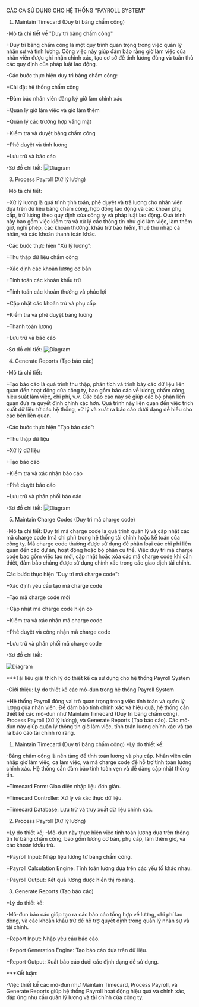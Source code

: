 CÁC CA SỬ DỤNG CHO HỆ THỐNG "PAYROLL SYSTEM"
1. Maintain Timecard (Duy trì bảng chấm công)

-Mô tả chi tiết về "Duy trì bảng chấm công"

+Duy trì bảng chấm công là một quy trình quan trọng trong việc quản lý nhân sự và tính lương. Công việc này giúp đảm bảo rằng giờ làm việc của nhân viên được ghi nhận chính xác, tạo cơ sở để tính lương đúng và tuân thủ các quy định của pháp luật lao động.

-Các bước thực hiện duy trì bảng chấm công:

+Cài đặt hệ thống chấm công

+Đảm bảo nhân viên đăng ký giờ làm chính xác

+Quản lý giờ làm việc và giờ làm thêm

+Quản lý các trường hợp vắng mặt

+Kiểm tra và duyệt bảng chấm công

+Phê duyệt và tính lương

+Lưu trữ và báo cáo

-Sơ đồ chi tiết:
![Diagram](https://www.planttext.com/api/plantuml/png/Z9J1IiD048RlUOgX9mLz0I5Ih491ARND2yGa987i9gIRG8xYGJpsw46e5WyMIXK48Q5uMEbxx1Fu2iucLPgQbDp2yl__V3Cxc-_iiprYUiWYuYcwmVmGpaZW-ObbWJu2YmIAHPdB4cXrHNOBcYEoCRMXuuZqcK27lrEx9PMQIwoE7fh3PCGiycSw4Tazz54yfz1p-1E5eSZUSaTtK1sjyJbru6BrkdfSP_Vr9FGzRnsjgEewAdRvZ89He1WI1LHLGMOuFDu2WgDVv48NyudVJ1dgofO0BTs1b65N0L3P70DJP0lmN6maAX7bkETuVaE0XNgjJf9ZQXLE0tSTeXQAT0gnoAvt0rv6gAFWyINOA7d0hmd1-QBQQ4QsOMCEdv7QeKNOgu7bW_-MBP9Of0iK4v5-i6OG9STUpyQDkeF0uI_10U1oaVq6L8WYhuEvj1INmvr62Kw4mPLaj9lUtmvN0vwgMbzZFWMpYCt1QbTn9sdfNPMhrgvfgNGve2fnawkw4xmyOFcJzuedhoXjYvhoV_G3003__mC0)

3. Process Payroll (Xử lý lương)

-Mô tả chi tiết:

+Xử lý lương là quá trình tính toán, phê duyệt và trả lương cho nhân viên dựa trên dữ liệu bảng chấm công, hợp đồng lao động và các khoản phụ cấp, trừ lương theo quy định của công ty và pháp luật lao động. Quá trình này bao gồm việc kiểm tra và xử lý các thông tin như giờ làm việc, làm thêm giờ, nghỉ phép, các khoản thưởng, khấu trừ bảo hiểm, thuế thu nhập cá nhân, và các khoản thanh toán khác.

-Các bước thực hiện "Xử lý lương":

+Thu thập dữ liệu chấm công

+Xác định các khoản lương cơ bản

+Tính toán các khoản khấu trừ

+Tính toán các khoản thưởng và phúc lợi

+Cập nhật các khoản trừ và phụ cấp

+Kiểm tra và phê duyệt bảng lương

+Thanh toán lương

+Lưu trữ và báo cáo

-Sơ đồ chi tiết:
![Diagram](https://www.planttext.com/api/plantuml/png/Z5InQkD04Etr5KFgv0S2FaBC4SC54n8NQUMrq0fBAoEl0YgF52bIkKmHpefnayCa1rTvYnHh_1_x1VSBDxjhox9aWIi9TjwRzzxCxZ_nTJ7cRiBJA7HSmkC4laUZCCuy3zmnUD78yHWFU0OdRQgMymZQyY_peQF44_Ie4XFcd-ZANX1vRJSPt6LZxaK5w5A95xX1v891byet1dTA_368pcrHLMQ3dbmm2jVhptM-uRvnioGEmmfrrzTq7JdTL5swREWuhHOIfS1ron4CbFY0C43w58ZLJup-Lij1Rt3shI8Spk5AYKM01AQE1mnynBz2AASHF6WgubGmoDAvHMGxHGJ1BisDZS1xcHDOJPHuHgEXDGfadKDVBMTCQqCw9DtplSzVHpt8AOmmmhcjSFR11zXipZKY6w4vux7C6Uf6jKCQcov3xGNZJPJuhOKUsKKpnq0nZyVe5BDDrV9BVu3PEM4F_CLv7alOB6f8yQXcWjFrfnA_qAZDIIu9X4hCWgFIBYr3GNHQPZbMTWDQg_rXma4JxbRYEmpI33U8sy7unQmQ9PSuzY5rVTM5hRHOJUGC-2x0pSLoYq1hMlJrEtHx2DKc7banhQqa0q2WleSePLl6qSFFNPNkYs-1dUw7YQOlyrWlG7nm0QqnirLckNXPp46NErSDRAN-bLYT2uyDzDFv7m00__y30000)

4. Generate Reports (Tạo báo cáo)

-Mô tả chi tiết:

+Tạo báo cáo là quá trình thu thập, phân tích và trình bày các dữ liệu liên quan đến hoạt động của công ty, bao gồm báo cáo về lương, chấm công, hiệu suất làm việc, chi phí, v.v. Các báo cáo này sẽ giúp các bộ phận liên quan đưa ra quyết định chính xác hơn. Quá trình này liên quan đến việc trích xuất dữ liệu từ các hệ thống, xử lý và xuất ra báo cáo dưới dạng dễ hiểu cho các bên liên quan.

-Các bước thực hiện "Tạo báo cáo":

+Thu thập dữ liệu

+Xử lý dữ liệu

+Tạo báo cáo

+Kiểm tra và xác nhận báo cáo

+Phê duyệt báo cáo

+Lưu trữ và phân phối báo cáo

-Sơ đồ chi tiết:
![Diagram](https://www.planttext.com/api/plantuml/png/V9InRjim48PtFiN1S_C21Xm4rb03SGhNqP2LeGLBW4GfD5LKSuVE6RlL2Om21OmcG2OJHWO6UGy-GLwXHr9k947kGWs-_x_l_iFvJJsVhIGLiinIGfdC1Gp6Hls0MMnsMmwVOdt7uTAenm7G5KpcXwBFfTdTSvZglVlXWdAwZ0I9k4na1OE9KTyXZ8swvKi8q6kJGQ2V-D9LXqaM1LGiBgkLZB9-KQYtF8RfwyFhkbRDQ2NoDEs8d2i4HcqWDBjr3cEDJu2F4ysZ8XSopFEKaD48tKkGThG25aRzWJJ1dYMCHcGoXvFJ3XaCOOheLQkM-McOxKiwzUY0FaC81QPpN5KtQmtKsqkw458V0cdN7-_LLjcnhupQGght_KE_PuHsGObnCYGfZlB35_tpdtr3tBNoAvIvNdCd-Tf3uRVY5dTj5yViWsJ_i-rKroGVsXct3Hf9fIXF6lANMtqFqdewbdF4-fQ15DGpwpK3xe-X1UYZSxuDYO-UnUxZjCoeN_HTMklgUq7nHmobYSFY76xySM5Kv51uw3MBzMzOb1Lc9nkkbXnl1NSlRBQMl72dMzXpIlhGMvasjCTHPxsEX9n5V67_F_u2003__mC0)

5. Maintain Charge Codes (Duy trì mã charge code)

-Mô tả chi tiết: Duy trì mã charge code là quá trình quản lý và cập nhật các mã charge code (mã chi phí) trong hệ thống tài chính hoặc kế toán của công ty. Mã charge code thường được sử dụng để phân loại các chi phí liên quan đến các dự án, hoạt động hoặc bộ phận cụ thể. Việc duy trì mã charge code bao gồm việc tạo mới, cập nhật hoặc xóa các mã charge code khi cần thiết, đảm bảo chúng được sử dụng chính xác trong các giao dịch tài chính.

Các bước thực hiện "Duy trì mã charge code":

+Xác định yêu cầu tạo mã charge code

+Tạo mã charge code mới

+Cập nhật mã charge code hiện có

+Kiểm tra và xác nhận mã charge code

+Phê duyệt và công nhận mã charge code

+Lưu trữ và phân phối mã charge code

-Sơ đồ chi tiết:

![Diagram](https://www.planttext.com/api/plantuml/png/f9I_IiD07CVtFCMFxhw042aMj62LscRGyKX3Bz1SGd8HCpiuE7KKbzOEGY6ekEKGXok-nps1h-3TrTX8axJ5zVBxVdxVtxzyiOzcH558Osza89lw8JGE1Rk7BXPPIi3Y4nTQcAS4Dm15SEGIH6odBFGCyqS2VS5UTMIxbmUTnoAR4UZmT_tX514qT4B38TIb2JJQWjs2XGKRao6iOcLMLw9vgaKjFw9BeITr_IIYZcSOfWaNV6h3OYpO7S6Gy7aCjiYUOg0Yc_hWyHdO68L31sn_u81f6kqUx1taTS0-70kMkfkLdc0Fhf7B9A7CaSHTRW1fqrPr2cMn55sTiePMYLhLRuMoup2I3BU2eHotv8W386hIT2qCktA416p-fjplr2ExXhjh7-ey_hCHYx5wAF1rKqvatJSUq1315P_0jLf5iZo6aiKhz6MLT7j4KVzpGh_RksvNKY70V0w3E973MVhj5XxA7EROFmxhH9hQ-NoHknuAzgnB2FHl853tl6vig_Ke06jw8EzOcwjCPXXDXmpKV-qR003__mC0)

***Tài liệu giải thích lý do thiết kế ca sử dụng cho hệ thống Payroll System

-Giới thiệu: Lý do thiết kế các mô-đun trong hệ thống Payroll System

+Hệ thống Payroll đóng vai trò quan trọng trong việc tính toán và quản lý lương của nhân viên. Để đảm bảo tính chính xác và hiệu quả, hệ thống cần thiết kế các mô-đun như Maintain Timecard (Duy trì bảng chấm công), Process Payroll (Xử lý lương), và Generate Reports (Tạo báo cáo). Các mô-đun này giúp quản lý thông tin giờ làm việc, tính toán lương chính xác và tạo ra báo cáo tài chính rõ ràng.

1. Maintain Timecard (Duy trì bảng chấm công)
*Lý do thiết kế:

-Bảng chấm công là nền tảng để tính toán lương và phụ cấp. Nhân viên cần nhập giờ làm việc, ca làm việc, và mã charge code để hỗ trợ tính toán lương chính xác. Hệ thống cần đảm bảo tính toàn vẹn và dễ dàng cập nhật thông tin.

+Timecard Form: Giao diện nhập liệu đơn giản.

+Timecard Controller: Xử lý và xác thực dữ liệu.

+Timecard Database: Lưu trữ và truy xuất dữ liệu chính xác.

2. Process Payroll (Xử lý lương)

*Lý do thiết kế:
-Mô-đun này thực hiện việc tính toán lương dựa trên thông tin từ bảng chấm công, bao gồm lương cơ bản, phụ cấp, làm thêm giờ, và các khoản khấu trừ.

+Payroll Input: Nhập liệu lương từ bảng chấm công.

+Payroll Calculation Engine: Tính toán lương dựa trên các yếu tố khác nhau.

+Payroll Output: Kết quả lương được hiển thị rõ ràng.

3. Generate Reports (Tạo báo cáo)

*Lý do thiết kế:


-Mô-đun báo cáo giúp tạo ra các báo cáo tổng hợp về lương, chi phí lao động, và các khoản khấu trừ để hỗ trợ quyết định trong quản lý nhân sự và tài chính.

+Report Input: Nhập yêu cầu báo cáo.

+Report Generation Engine: Tạo báo cáo dựa trên dữ liệu.

+Report Output: Xuất báo cáo dưới các định dạng dễ sử dụng.

***Kết luận:

-Việc thiết kế các mô-đun như Maintain Timecard, Process Payroll, và Generate Reports giúp hệ thống Payroll hoạt động hiệu quả và chính xác, đáp ứng nhu cầu quản lý lương và tài chính của công ty.
